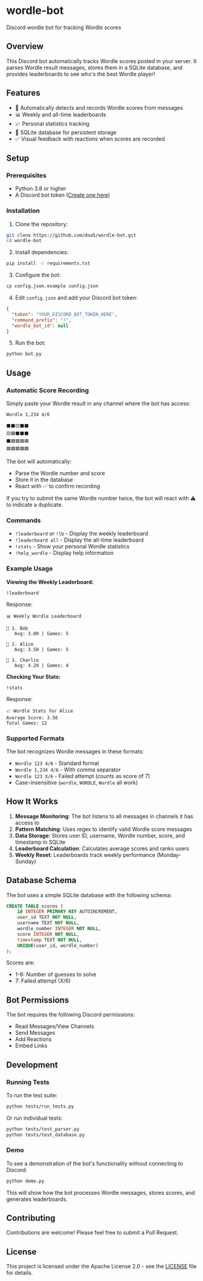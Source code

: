 # wordle-bot
Discord wordle bot for tracking Wordle scores

## Overview
This Discord bot automatically tracks Wordle scores posted in your server. It parses Wordle result messages, stores them in a SQLite database, and provides leaderboards to see who's the best Wordle player!

## Features
- 🎯 Automatically detects and records Wordle scores from messages
- 📊 Weekly and all-time leaderboards
- 📈 Personal statistics tracking
- 💾 SQLite database for persistent storage
- ✅ Visual feedback with reactions when scores are recorded

## Setup

### Prerequisites
- Python 3.8 or higher
- A Discord bot token ([Create one here](https://discord.com/developers/applications))

### Installation

1. Clone the repository:
```bash
git clone https://github.com/doa5/wordle-bot.git
cd wordle-bot
```

2. Install dependencies:
```bash
pip install -r requirements.txt
```

3. Configure the bot:
```bash
cp config.json.example config.json
```

4. Edit `config.json` and add your Discord bot token:
```json
{
  "token": "YOUR_DISCORD_BOT_TOKEN_HERE",
  "command_prefix": "!",
  "wordle_bot_id": null
}
```

5. Run the bot:
```bash
python bot.py
```

## Usage

### Automatic Score Recording
Simply paste your Wordle result in any channel where the bot has access:

```
Wordle 1,234 4/6

⬛⬛🟨⬛⬛
🟨🟩⬛⬛⬛
⬛🟩🟩🟩🟩
🟩🟩🟩🟩🟩
```

The bot will automatically:
- Parse the Wordle number and score
- Store it in the database
- React with ✅ to confirm recording

If you try to submit the same Wordle number twice, the bot will react with ⚠️ to indicate a duplicate.

### Commands

- `!leaderboard` or `!lb` - Display the weekly leaderboard
- `!leaderboard all` - Display the all-time leaderboard
- `!stats` - Show your personal Wordle statistics
- `!help_wordle` - Display help information

### Example Usage

**Viewing the Weekly Leaderboard:**
```
!leaderboard
```

Response:
```
📊 Weekly Wordle Leaderboard

🥇 1. Bob
   Avg: 3.00 | Games: 5

🥈 2. Alice
   Avg: 3.50 | Games: 5

🥉 3. Charlie
   Avg: 4.20 | Games: 4
```

**Checking Your Stats:**
```
!stats
```

Response:
```
📈 Wordle Stats for Alice
Average Score: 3.50
Total Games: 12
```

### Supported Formats

The bot recognizes Wordle messages in these formats:
- `Wordle 123 4/6` - Standard format
- `Wordle 1,234 4/6` - With comma separator
- `Wordle 123 X/6` - Failed attempt (counts as score of 7)
- Case-insensitive (`wordle`, `WORDLE`, `Wordle` all work)

## How It Works

1. **Message Monitoring**: The bot listens to all messages in channels it has access to
2. **Pattern Matching**: Uses regex to identify valid Wordle score messages
3. **Data Storage**: Stores user ID, username, Wordle number, score, and timestamp in SQLite
4. **Leaderboard Calculation**: Calculates average scores and ranks users
5. **Weekly Reset**: Leaderboards track weekly performance (Monday-Sunday)

## Database Schema

The bot uses a simple SQLite database with the following schema:

```sql
CREATE TABLE scores (
    id INTEGER PRIMARY KEY AUTOINCREMENT,
    user_id TEXT NOT NULL,
    username TEXT NOT NULL,
    wordle_number INTEGER NOT NULL,
    score INTEGER NOT NULL,
    timestamp TEXT NOT NULL,
    UNIQUE(user_id, wordle_number)
);
```

Scores are:
- 1-6: Number of guesses to solve
- 7: Failed attempt (X/6)

## Bot Permissions

The bot requires the following Discord permissions:
- Read Messages/View Channels
- Send Messages
- Add Reactions
- Embed Links

## Development

### Running Tests

To run the test suite:

```bash
python tests/run_tests.py
```

Or run individual tests:

```bash
python tests/test_parser.py
python tests/test_database.py
```

### Demo

To see a demonstration of the bot's functionality without connecting to Discord:

```bash
python demo.py
```

This will show how the bot processes Wordle messages, stores scores, and generates leaderboards.

## Contributing

Contributions are welcome! Please feel free to submit a Pull Request.

## License

This project is licensed under the Apache License 2.0 - see the [LICENSE](LICENSE) file for details.
